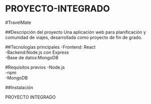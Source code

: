 # PROYECTO-INTEGRADO
#TravelMate

##Descripción del proyecto
Una aplicación web para planificación y comunidad de viajes, desarrollada como proyecto de fin de grado.

##Tecnologías principales
-Frontend: React  
-Backend:Node.js con Express  
-Base de datos:MongoDB  
 
#Requisitos previos
-Node.js  
-npm  
-MongoDB  

##Instalación 


PROYECTO INTEGRADO
